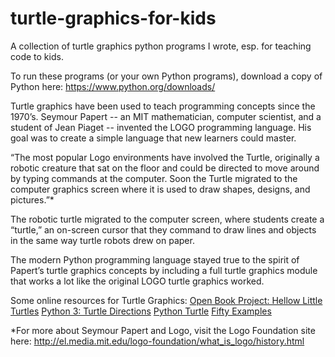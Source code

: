 # turtle-graphics-for-kids
A collection of turtle graphics python programs I wrote, esp. for teaching code to kids. 

To run these programs (or your own Python programs), download a copy of Python here: https://www.python.org/downloads/

Turtle graphics have been used to teach programming concepts since the 1970’s. Seymour Papert -- an MIT mathematician, computer scientist, and a student of Jean Piaget -- invented the LOGO programming language. His goal was to create a simple language that new learners could master.

“The most popular Logo environments have involved the Turtle, originally a robotic creature that sat on the floor and could be directed to move around by typing commands at the computer. Soon the Turtle migrated to the computer graphics screen where it is used to draw shapes, designs, and pictures.”*

The robotic turtle migrated to the computer screen, where students create a “turtle,” an on-screen cursor that they command to draw lines and objects in the same way turtle robots drew on paper.

The modern Python programming language stayed true to the spirit of Papert’s turtle graphics concepts by including a full turtle graphics module that works a lot like the original LOGO turtle graphics worked.

Some online resources for Turtle Graphics:
[Open Book Project: Hellow Little Turtles](http://openbookproject.net/thinkcs/python/english3e/hello_little_turtles.html)
[Python 3: Turtle Directions](http://www.eg.bucknell.edu/~hyde/Python3/TurtleDirections.html)
[Python Turtle](https://docs.python.org/3.1/library/turtle.html)
[Fifty Examples](https://fiftyexamples.readthedocs.org/en/latest/turtle.html)

*For more about Seymour Papert and Logo, visit the Logo Foundation site here: http://el.media.mit.edu/logo-foundation/what_is_logo/history.html

